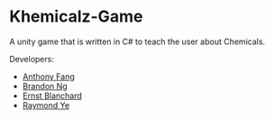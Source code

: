 # Khemicalz-Game

A unity game that is written in C# to teach the user about Chemicals.

Developers:
* [Anthony Fang](https://github.com/anthonyfang02)
* [Brandon Ng](https://github.com/ngbrandon1994)
* [Ernst Blanchard](https://github.com/devmasternathan)
* [Raymond Ye](https://github.com)

